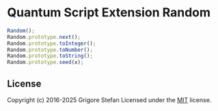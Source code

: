 # Quantum Script Extension Random

```javascript
Random();
Random.prototype.next();
Random.prototype.toInteger();
Random.prototype.toNumber();
Random.prototype.toString();
Random.prototype.seed(x);
```

## License

Copyright (c) 2016-2025 Grigore Stefan
Licensed under the [MIT](LICENSE) license.
